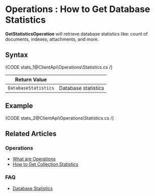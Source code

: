 ﻿# Operations : How to Get Database Statistics

**GetStatisticsOperation** will retrieve database statistics like: count of documents, indexes, attachments, and more.

## Syntax

{CODE stats_1@ClientApi\Operations\Statistics.cs /}

| Return Value | |
| ------------- | ----- |
| `DatabaseStatistics` | Database statistics |

## Example

{CODE stats_2@ClientApi\Operations\Statistics.cs /}

## Related Articles

### Operations

- [What are Operations](../../../client-api/operations/what-are-operations)
- [How to Get Collection Statistics](../../../client-api/operations/maintenance/get-collection-statistics)

### FAQ

- [Database Statistics](../../../server/administration/statistics#database-statistics)
